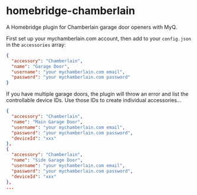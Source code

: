# homebridge-chamberlain

A Homebridge plugin for Chamberlain garage door openers with MyQ.

First set up your mychamberlain.com account, then add to your `config.json` in
the `accessories` array:

```json
{
  "accessory": "Chamberlain",
  "name": "Garage Door",
  "username": "your mychamberlain.com email",
  "password": "your mychamberlain.com password"
}
```

If you have multiple garage doors, the plugin will throw an error and list the controllable device IDs. Use those IDs to create individual accessories...

```json
{
  "accessory": "Chamberlain",
  "name": "Main Garage Door",
  "username": "your mychamberlain.com email",
  "password": "your mychamberlain.com password",
  "deviceId": "xxx"
},
{
  "accessory": "Chamberlain",
  "name": "Side Garage Door",
  "username": "your mychamberlain.com email",
  "password": "your mychamberlain.com password",
  "deviceId": "xxx"
},
...
```
